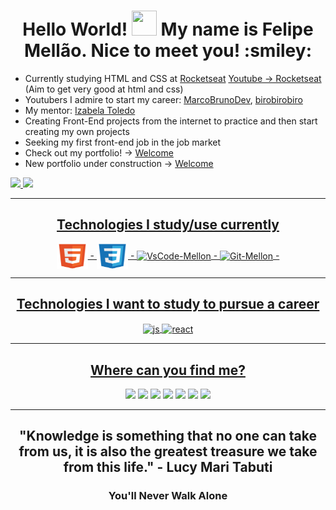 <h1 align="center">Hello World! <img src="https://raw.githubusercontent.com/kaueMarques/kaueMarques/master/hi.gif" width="40px" height="40px"> My name is Felipe Mellão. Nice to meet you! :smiley: </h1>

- Currently studying HTML and CSS at [Rocketseat](https://www.rocketseat.com.br/) [Youtube -> Rocketseat](https://www.youtube.com/c/RocketSeat) (Aim to get very good at html and css)
- Youtubers I admire to start my career: [MarcoBrunoDev](https://www.youtube.com/c/MarcoBrunoDev), [birobirobiro](https://www.youtube.com/channel/UCNv7NsljvfcQ7-vKQlWDsLw)
- My mentor: [Izabela Toledo](https://www.linkedin.com/in/izabela-toledo/)
- Creating Front-End projects from the internet to practice and then start creating my own projects
- Seeking my first front-end job in the job market
- Check out my portfolio! -> [Welcome](http://felipecastellimellao.epizy.com/?i=1)
- New portfolio under construction -> [Welcome](https://new-portfolio-umber-theta.vercel.app/)

<div>
  <a href="https://github.com/mellonfive">
  <img height="180em" src="https://github-readme-stats.vercel.app/api?username=mellonfive&show_icons=true&theme=vision-friendly-dark&include_all_commits=true&count_private=true"/>
  <img height="180em" src="https://github-readme-stats.vercel.app/api/top-langs/?username=mellonfive&layout=compact&langs_count=7&theme=vision-friendly-dark"/>
</div>
  
  <hr>
  
  <h2 align="center">Technologies I study/use currently</h2>
<div align="center">
      <img align="center" alt="HTML-Mellon" height="40" width="50" src="https://raw.githubusercontent.com/devicons/devicon/master/icons/html5/html5-original.svg"> -
    <img align="center" alt="CSS-Mellon" height="40" width="50" src="https://raw.githubusercontent.com/devicons/devicon/master/icons/css3/css3-original.svg"> -
    <img align="center" alt="VsCode-Mellon" height="40" width="50" src="https://cdn.jsdelivr.net/gh/devicons/devicon/icons/vscode/vscode-original.svg"> -
    <img align="center" alt="Git-Mellon" height="40" width="50" src="https://cdn.jsdelivr.net/gh/devicons/devicon/icons/git/git-original.svg"> - 
</div>

 <hr>
  
  <h2 align="center">Technologies I want to study to pursue a career</h2>
<div align="center">
  <img align="center" alt="js" src="https://img.shields.io/badge/JavaScript-F7DF1E?style=for-the-badge&logo=javascript&logoColor=black" />
  <img align="center" alt="react" src="https://img.shields.io/badge/React-20232A?style=for-the-badge&logo=react&logoColor=61DAFB" />
</div>
  
  <hr>
  
  <h2 align="center">Where can you find me?</h2>
<div align="center">
    <a href="https://api.whatsapp.com/send?phone=5511941709741" target="_blank"><img src="https://img.shields.io/badge/WhatsApp-25D366?style=for-the-badge&logo=whatsapp&logoColor=white"></a>
    <a href="https://instagram.com/mellonfive" target="_blank"><img src="https://img.shields.io/badge/-Instagram-%23E4405F?style=for-the-badge&logo=instagram&logoColor=white" target="_blank"></a>
  <a href="mailto:felipe.mellao08@gmail.com"><img src="https://img.shields.io/badge/Gmail-D14836?style=for-the-badge&logo=gmail&logoColor=white" target="_blank"></a>
  <a href="https://www.facebook.com/felipe.castellimellao" target="_blank"><img src="https://img.shields.io/badge/Facebook-1877F2?style=for-the-badge&logo=facebook&logoColor=white"></a>
  <a href="https://www.linkedin.com/in/felipe-castelli-mell%C3%A3o-1a7a4497/" target="_blank"><img src="https://img.shields.io/badge/-LinkedIn-%230077B5?style=for-the-badge&logo=linkedin&logoColor=white" target="_blank"></a>
  <a href="https://discord.com/channels/@me" target="_blank"><img src="https://img.shields.io/badge/-discord-%230077B5?style=for-the-badge&logo=discord&logoColor=white" target="_blank"></a>
  <a href="https://medium.com/@felipe-mellao08" target="_blank"><img src="https://img.shields.io/badge/-medium-%230077B5?style=for-the-badge&logo=medium&logoColor=black" target="_blank"></a>
</div>
  
  <hr>

<h2 align="center">"Knowledge is something that no one can take from us, it is also the greatest treasure we take from this life." - Lucy Mari Tabuti</h2>

<h3 align="center">You'll Never Walk Alone</h3>
